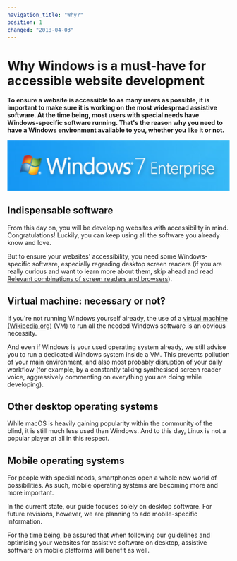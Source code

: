 ```yaml
---
navigation_title: "Why?"
position: 1
changed: "2018-04-03"
---
```


# Why Windows is a must-have for accessible website development

**To ensure a website is accessible to as many users as possible, it is important to make sure it is working on the most widespread assistive software. At the time being, most users with special needs have Windows-specific software running. That's the reason why you need to have a Windows environment available to you, whether you like it or not.**

![Windows 7 logo](_media/windows-7-logo.png)

## Indispensable software

From this day on, you will be developing websites with accessibility in mind. Congratulations! Luckily, you can keep using all the software you already know and love.

But to ensure your websites' accessibility, you need some Windows-specific software, especially regarding desktop screen readers (if you are really curious and want to learn more about them, skip ahead and read [Relevant combinations of screen readers and browsers](/knowledge/screen-readers/relevant-combinations)).

## Virtual machine: necessary or not?

If you're not running Windows yourself already, the use of a [virtual machine (Wikipedia.org)](https://en.wikipedia.org/wiki/Virtual_machine) (VM) to run all the needed Windows software is an obvious necessity.

And even if Windows is your used operating system already, we still advise you to run a dedicated Windows system inside a VM. This prevents pollution of your main environment, and also most probably disruption of your daily workflow (for example, by a constantly talking synthesised screen reader voice, aggressively commenting on everything you are doing while developing).

## Other desktop operating systems

While macOS is heavily gaining popularity within the community of the blind, it is still much less used than Windows. And to this day, Linux is not a popular player at all in this respect.

## Mobile operating systems

For people with special needs, smartphones open a whole new world of possibilities. As such, mobile operating systems are becoming more and more important.

In the current state, our guide focuses solely on desktop software. For future revisions, however, we are planning to add mobile-specific information.

For the time being, be assured that when following our guidelines and optimising your websites for assistive software on desktop, assistive software on mobile platforms will benefit as well.
